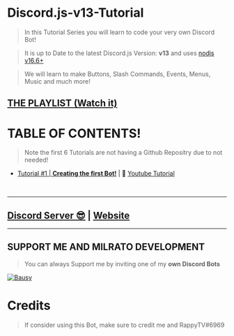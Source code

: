# Discord.js-v13-Tutorial

> In this Tutorial Series you will learn to code your very own Discord Bot!

> It is up to Date to the latest Discord.js Version: **v13** and uses [nodjs v16.6+](https://nodejs.org)

> We will learn to make Buttons, Slash Commands, Events, Menus, Music and much more!

## [THE PLAYLIST **(Watch it)**](https://www.youtube.com/)

# TABLE OF CONTENTS!

> Note the first 6 Tutorials are not having a Github Repositry due to not needed!

- [Tutorial #1 | **Creating the first Bot!**](https://www.youtube.com/watch?v=mPKQPhVsBN0&list=PLbLeA7W1w2T6pmjCmbVP4TS1Y1znvTOA1&index=2&t=10s) | 💪 [Youtube Tutorial](https://www.youtube.com/watch?v=mPKQPhVsBN0&list=PLbLeA7W1w2T6pmjCmbVP4TS1Y1znvTOA1&index=2&t=10s)

<br/>
  
***

## [Discord Server 😎](https://dsc.gg/vcx) | [Website](https://vcxdev.de)


***

## SUPPORT ME AND MILRATO DEVELOPMENT

> You can always Support me by inviting one of my **own Discord Bots**

[![Bausy](https://cdn.discordapp.com/attachments/928683515028074523/931942332247453757/Bausy.png)](https://discord.com/api/oauth2/authorize?client_id=930502085508743239&permissions=8&scope=bot)


# Credits

> If consider using this Bot, make sure to credit me and RappyTV#6969
